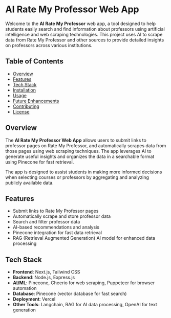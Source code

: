 # AI Rate My Professor Web App

Welcome to the **AI Rate My Professor** web app, a tool designed to help students easily search and find information about professors using artificial intelligence and web scraping technologies. This project uses AI to scrape data from Rate My Professor and other sources to provide detailed insights on professors across various institutions.

## Table of Contents
- [Overview](#overview)
- [Features](#features)
- [Tech Stack](#tech-stack)
- [Installation](#installation)
- [Usage](#usage)
- [Future Enhancements](#future-enhancements)
- [Contributing](#contributing)
- [License](#license)

## Overview
The **AI Rate My Professor Web App** allows users to submit links to professor pages on Rate My Professor, and automatically scrapes data from those pages using web scraping techniques. The app leverages AI to generate useful insights and organizes the data in a searchable format using Pinecone for fast retrieval.

The app is designed to assist students in making more informed decisions when selecting courses or professors by aggregating and analyzing publicly available data.


## Features
- Submit links to Rate My Professor pages
- Automatically scrape and store professor data
- Search and filter professor data
- AI-based recommendations and analysis
- Pinecone integration for fast data retrieval
- RAG (Retrieval Augmented Generation) AI model for enhanced data processing

## Tech Stack
- **Frontend**: Next.js, Tailwind CSS
- **Backend**: Node.js, Express.js
- **AI/ML**: Pinecone, Cheerio for web scraping, Puppeteer for browser automation
- **Database**: Pinecone (vector database for fast search)
- **Deployment**: Vercel
- **Other Tools**: Langchain, RAG for AI data processing, OpenAI for text generation
